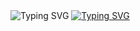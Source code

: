 

<img src="https://readme-typing-svg.demolab.com?font=Fira+Code&pause=1000&color=28C3B1&repeat=false&width=%100&lines=-+-+-+-+-+-+-+-+-+-+-+-+-+-+-+-+-+-+-+-+-+-+-+-+-+-+-+-+-+-+-+-+-+-+-+-+-+-+-+-+-+-+-+-+-+-+-+-+-+-+-+-+-+-+-+-+-+-+-+-+-+-+-+-+-+-" alt="Typing SVG" />
<a href="https://github.com/A-F-F-A"><img src="https://readme-typing-svg.demolab.com?font=Fira+Code&pause=1000&color=28C3B1&repeat=false&width=435&lines=Hi,+I'm+Abdulaziz+Almalki" alt="Typing SVG" /></a>



